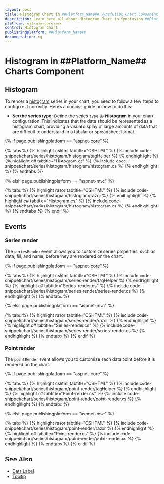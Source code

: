 ```yaml
---
layout: post
title: Histogram Chart in ##Platform_Name## Syncfusion Chart Component
description: Learn here all about Histogram Chart in Syncfusion ##Platform_Name## Chart component of Syncfusion Essential JS 2 and more.
platform: ej2-asp-core-mvc
control: Histogram Chart
publishingplatform: ##Platform_Name##
documentation: ug
---
```



# Histogram in ##Platform_Name## Charts Component

## Histogram

To render a [histogram](https://www.syncfusion.com/aspnet-core-ui-controls/charts/chart-types/histogram-chart) series in your chart, you need to follow a few steps to configure it correctly. Here’s a concise guide on how to do this:

* **Set the series type:** Define the series `type` as **Histogram** in your chart configuration. This indicates that the data should be represented as a histogram chart, providing a visual display of large amounts of data that are difficult to understand in a tabular or spreadsheet format.

{% if page.publishingplatform == "aspnet-core" %}

{% tabs %}
{% highlight cshtml tabtitle="CSHTML" %}
{% include code-snippet/chart/series/histogram/histogram/tagHelper %}
{% endhighlight %}
{% highlight c# tabtitle="Histogram.cs" %}
{% include code-snippet/chart/series/histogram/histogram/histogram.cs %}
{% endhighlight %}
{% endtabs %}

{% elsif page.publishingplatform == "aspnet-mvc" %}

{% tabs %}
{% highlight razor tabtitle="CSHTML" %}
{% include code-snippet/chart/series/histogram/histogram/razor %}
{% endhighlight %}
{% highlight c# tabtitle="Histogram.cs" %}
{% include code-snippet/chart/series/histogram/histogram/histogram.cs %}
{% endhighlight %}
{% endtabs %}
{% endif %}

## Events

### Series render

The `seriesRender` event allows you to customize series properties, such as data, fill, and name, before they are rendered on the chart.

{% if page.publishingplatform == "aspnet-core" %}

{% tabs %}
{% highlight cshtml tabtitle="CSHTML" %}
{% include code-snippet/chart/series/histogram/series-render/tagHelper %}
{% endhighlight %}
{% highlight c# tabtitle="Series-render.cs" %}
{% include code-snippet/chart/series/histogram/series-render/series-render.cs %}
{% endhighlight %}
{% endtabs %}

{% elsif page.publishingplatform == "aspnet-mvc" %}

{% tabs %}
{% highlight razor tabtitle="CSHTML" %}
{% include code-snippet/chart/series/histogram/series-render/razor %}
{% endhighlight %}
{% highlight c# tabtitle="Series-render.cs" %}
{% include code-snippet/chart/series/histogram/series-render/series-render.cs %}
{% endhighlight %}
{% endtabs %}
{% endif %}

### Point render

The `pointRender` event allows you to customize each data point before it is rendered on the chart.

{% if page.publishingplatform == "aspnet-core" %}

{% tabs %}
{% highlight cshtml tabtitle="CSHTML" %}
{% include code-snippet/chart/series/histogram/point-render/tagHelper %}
{% endhighlight %}
{% highlight c# tabtitle="Point-render.cs" %}
{% include code-snippet/chart/series/histogram/point-render/point-render.cs %}
{% endhighlight %}
{% endtabs %}

{% elsif page.publishingplatform == "aspnet-mvc" %}

{% tabs %}
{% highlight razor tabtitle="CSHTML" %}
{% include code-snippet/chart/series/histogram/point-render/razor %}
{% endhighlight %}
{% highlight c# tabtitle="Point-render.cs" %}
{% include code-snippet/chart/series/histogram/point-render/point-render.cs %}
{% endhighlight %}
{% endtabs %}
{% endif %}


## See Also

* [Data Label](../data-labels)
* [Tooltip](../tool-tip)